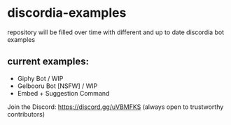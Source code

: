 # discordia-examples
repository will be filled over time with different and up to date discordia bot examples

current examples: 
-
  - Giphy Bot / WIP
  - Gelbooru Bot [NSFW] / WIP
  - Embed + Suggestion Command

Join the Discord: https://discord.gg/uVBMFKS
(always open to trustworthy contributors)
